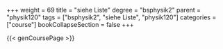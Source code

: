 +++
weight = 69
title = "siehe Liste"
degree = "bsphysik2"
parent = "physik120"
tags = ["bsphysik2", "siehe Liste", "physik120"]
categories = ["course"]
bookCollapseSection = false
+++

{{< genCoursePage >}}
